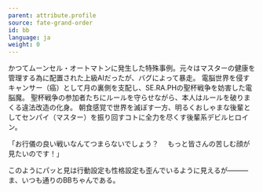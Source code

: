 ```yaml
---
parent: attribute.profile
source: fate-grand-order
id: bb
language: ja
weight: 0
---
```


かつてムーンセル・オートマトンに発生した特殊事例。元々はマスターの健康を管理する為に配置された上級AIだったが、バグによって暴走。
電脳世界を侵すキャンサー（癌）として月の裏側を支配し、SE.RA.PHの聖杯戦争を妨害した電脳魔。
聖杯戦争の参加者たちにルールを守らせながら、本人はルールを破りまくる違法改造の化身。
朝食感覚で世界を滅ぼす一方、明るくおしゃまな後輩としてセンパイ（マスター）を振り回すコトに全力を尽くす後輩系デビルヒロイン。

「お行儀の良い戦いなんてつまらないでしょう？
　もっと皆さんの苦しむ顔が見たいのです！」

このようにパッと見は行動設定も性格設定も歪んでいるように見えるが―――ま、いつも通りのBBちゃんである。
